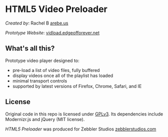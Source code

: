 HTML5 Video Preloader
======================

*Created by*: Rachel B [arebe.us](http://arebe.us)

*Prototype Website*: [vidload.edgeofforever.net](http://vidload.edgeofforever.net)

What's all this?
----------------

Prototype video player designed to:

* pre-load a list of video files, fully buffered
* display videos once all of the playlist has loaded
* minimal transport controls
* supported by latest versions of Firefox, Chrome, Safari, and IE

License
-------
Original code in this repo is licensed under [GPLv3](https://www.gnu.org/licenses/gpl-3.0.html). Its dependencies include Modernizr.js and jQuery (MIT license).

*HTML5 Preloader* was produced for Zebbler Studios [zebblerstudios.com](http://zebblerstudios.com/)
